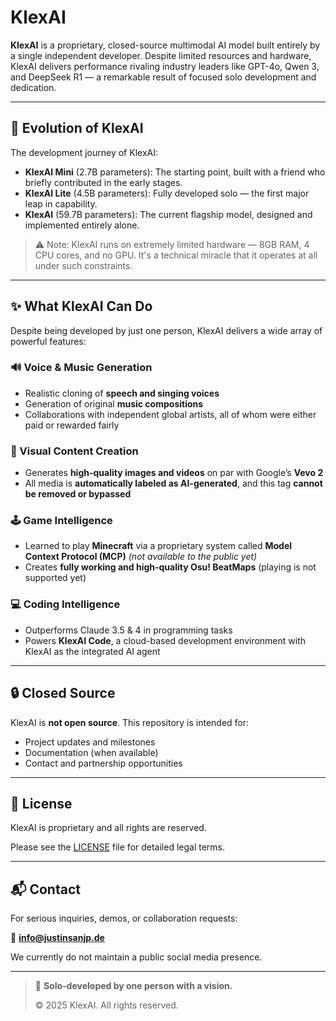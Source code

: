 # KlexAI

**KlexAI** is a proprietary, closed-source multimodal AI model built entirely by a single independent developer. Despite limited resources and hardware, KlexAI delivers performance rivaling industry leaders like GPT-4o, Qwen 3, and DeepSeek R1 — a remarkable result of focused solo development and dedication.

---

## 🧠 Evolution of KlexAI

The development journey of KlexAI:

- **KlexAI Mini** (2.7B parameters): The starting point, built with a friend who briefly contributed in the early stages.
- **KlexAI Lite** (4.5B parameters): Fully developed solo — the first major leap in capability.
- **KlexAI** (59.7B parameters): The current flagship model, designed and implemented entirely alone.

> ⚠️ Note: KlexAI runs on extremely limited hardware — 8GB RAM, 4 CPU cores, and no GPU. It's a technical miracle that it operates at all under such constraints.

---

## ✨ What KlexAI Can Do

Despite being developed by just one person, KlexAI delivers a wide array of powerful features:

### 🔊 Voice & Music Generation
- Realistic cloning of **speech and singing voices**
- Generation of original **music compositions**
- Collaborations with independent global artists, all of whom were either paid or rewarded fairly

### 🎨 Visual Content Creation
- Generates **high-quality images and videos** on par with Google’s **Vevo 2**
- All media is **automatically labeled as AI-generated**, and this tag **cannot be removed or bypassed**

### 🕹️ Game Intelligence
- Learned to play **Minecraft** via a proprietary system called **Model Context Protocol (MCP)** *(not available to the public yet)*
- Creates **fully working and high-quality Osu! BeatMaps** (playing is not supported yet)

### 💻 Coding Intelligence
- Outperforms Claude 3.5 & 4 in programming tasks
- Powers **KlexAI Code**, a cloud-based development environment with KlexAI as the integrated AI agent

---

## 🔒 Closed Source

KlexAI is **not open source**. This repository is intended for:

- Project updates and milestones
- Documentation (when available)
- Contact and partnership opportunities

---

## 📄 License

KlexAI is proprietary and all rights are reserved.

Please see the [LICENSE](./LICENSE) file for detailed legal terms.

---

## 📬 Contact

For serious inquiries, demos, or collaboration requests:

📧 **info@justinsanjp.de**

We currently do not maintain a public social media presence.

---

> 👤 **Solo-developed by one person with a vision.**
>
> © 2025 KlexAI. All rights reserved.
